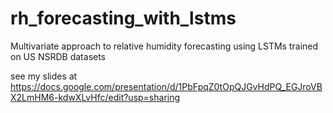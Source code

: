 # rh_forecasting_with_lstms
Multivariate approach to relative humidity forecasting using LSTMs trained on US NSRDB datasets


see my slides at https://docs.google.com/presentation/d/1PbFpqZ0tOpQJGvHdPQ_EGJroVBX2LmHM6-kdwXLvHfc/edit?usp=sharing
